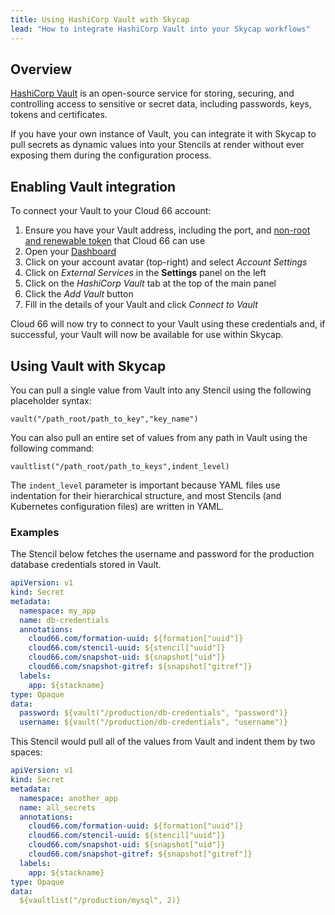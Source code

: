 ```yaml
---
title: Using HashiCorp Vault with Skycap
lead: "How to integrate HashiCorp Vault into your Skycap workflows"
---
```


## Overview

[HashiCorp Vault](https://www.vaultproject.io/) is an open-source service for storing, securing, and controlling access to sensitive or secret data, including passwords, keys, tokens and certificates. 

If you have your own instance of Vault, you can integrate it with Skycap to pull secrets as dynamic values into your Stencils at render without ever exposing them during the configuration process.

## Enabling Vault integration

To connect your Vault to your Cloud 66 account:

1. Ensure you have your Vault address, including the port, and [non-root and renewable token](https://www.vaultproject.io/docs/concepts/tokens/) that Cloud 66 can use 
2. Open your [Dashboard](https://app.cloud66.com/dashboard)
3. Click on your account avatar (top-right) and select *Account Settings*
4. Click on *External Services* in the **Settings** panel on the left
5. Click on the *HashiCorp Vault* tab at the top of the main panel
6. Click the *Add Vault* button
7. Fill in the details of your Vault and click *Connect to Vault*

Cloud 66 will now try to connect to your Vault using these credentials and, if successful, your Vault will now be available for use within Skycap.

## Using Vault with Skycap

You can pull a single value from Vault into any Stencil using the following placeholder syntax:

`vault("/path_root/path_to_key","key_name")`

You can also pull an entire set of values from any path in Vault using the following command:

`vaultlist("/path_root/path_to_keys",indent_level)`

The `indent_level` parameter is important because YAML files use indentation for their hierarchical structure, and most Stencils (and Kubernetes configuration files) are written in YAML.

### Examples

The Stencil below fetches the username and password for the production database credentials stored in Vault. 

```yaml
apiVersion: v1
kind: Secret
metadata:
  namespace: my_app
  name: db-credentials
  annotations:
    cloud66.com/formation-uuid: ${formation["uuid"]}
    cloud66.com/stencil-uuid: ${stencil["uuid"]}
    cloud66.com/snapshot-uid: ${snapshot["uid"]}
    cloud66.com/snapshot-gitref: ${snapshot["gitref"]}
  labels:
    app: ${stackname}
type: Opaque
data:
  password: ${vault("/production/db-credentials", "password")}
  username: ${vault("/production/db-credentials", "username")}

```

This Stencil would pull all of the values from Vault and indent them by two spaces:

```yaml
apiVersion: v1
kind: Secret
metadata:
  namespace: another_app
  name: all_secrets
  annotations:
    cloud66.com/formation-uuid: ${formation["uuid"]}
    cloud66.com/stencil-uuid: ${stencil["uuid"]}
    cloud66.com/snapshot-uid: ${snapshot["uid"]}
    cloud66.com/snapshot-gitref: ${snapshot["gitref"]}
  labels:
    app: ${stackname}
type: Opaque
data:
  ${vaultlist("/production/mysql", 2)}
 
```
